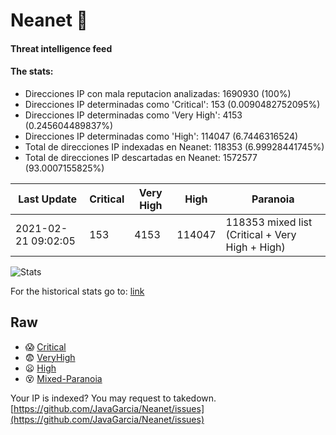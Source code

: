 # Neanet :hocho:
#### Threat intelligence feed
#### The stats:

- Direcciones IP con mala reputacion analizadas: 1690930 (100%)
- Direcciones IP determinadas como 'Critical':  153 (0.0090482752095%)
- Direcciones IP determinadas como 'Very High':  4153 (0.245604489837%)
- Direcciones IP determinadas como 'High':  114047 (6.7446316524)
- Total de direcciones IP indexadas en Neanet:  118353 (6.99928441745%)
- Total de direcciones IP descartadas en Neanet:  1572577 (93.0007155825%)

| Last Update | Critical | Very High | High | Paranoia |
| --- | --- | --- | --- | --- |
| 2021-02-21 09:02:05 | 153 | 4153 | 114047 | 118353 mixed list (Critical + Very High + High)|

![Stats](https://docs.google.com/spreadsheets/d/e/2PACX-1vSnaNMIXVabIpDJjufMlzH7poXnshF3mgd8Is1g9ytUEzVsP5my4Trn8f-xkoLLQ38xpL3HtmUexLo6/pubchart?oid=501124687&format=image)

For the historical stats go to: [link](/stats.csv)
## Raw
- :scream: [Critical](https://raw.githubusercontent.com/JavaGarcia/Neanet/master/blacklists/neanet_critical.txt)
- :fearful: [VeryHigh](https://raw.githubusercontent.com/JavaGarcia/Neanet/master/blacklists/neanet_veryHigh.txtt)
- :frowning: [High](https://raw.githubusercontent.com/JavaGarcia/Neanet/master/blacklists/neanet_high.txt)
- :dizzy_face: [Mixed-Paranoia](https://raw.githubusercontent.com/JavaGarcia/Neanet/master/blacklists/neanet_all.txt)


Your IP is indexed? You may request to takedown. [https://github.com/JavaGarcia/Neanet/issues](https://github.com/JavaGarcia/Neanet/issues)

































































































































































































































































































































































































































































































































































































































































































































































































































































































































































































































































































































































































































































































































































































































































































































































































































































































































































































































































































































































































































































































































































































































































































































































































































































































































































































































































































































































































































































































































































































































































































































































































































































































































































































































































































































































































































































































































































































































































































































































































































































































































































































































































































































































































































































































































